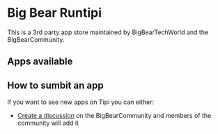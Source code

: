 # Big Bear Runtipi

This is a 3rd party app store maintained by BigBearTechWorld and the BigBearCommunity.

## Apps available

<!appsList>

## How to sumbit an app

If you want to see new apps on Tipi you can either:

- [Create a discussion](https://community.bigbeartechworld.com) on the BigBearCommunity and members of the community will add it
